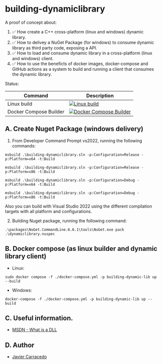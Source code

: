 # building-dynamiclibrary

A proof of concept about:

1. ✅ How create a C++ cross-platform (linux and windows) dynamic library.
2. ✅ How to delivey a NuGet Package (for windows) to consume dynamic library as third party code, exposing a API.
3. ✅ How to load and consume dynamic library in a cross-platform (linux and windows) client.
4. ✅ How to use the beneficts of docker images, docker-compose and GitHub actions as a system to build and running a client that consumes the dynamic library.

Status:

| Command | Description |
| --- | --- |
| Linux build | [![Linux build](https://github.com/jke94/building-dynamiclibrary/actions/workflows/cmake.yml/badge.svg?branch=master)](https://github.com/jke94/building-dynamiclibrary/actions/workflows/cmake.yml) |
| Docker Compose Builder | [![Docker Compose Builder](https://github.com/jke94/building-dynamiclibrary/actions/workflows/dockercomposebuild.yml/badge.svg?branch=master)](https://github.com/jke94/building-dynamiclibrary/actions/workflows/dockercomposebuild.yml) |

## A. Create Nuget Package (windows delivery)

1. From Developer Command Prompt vs2022, running the following commands:
```
msbuild .\building-dynamiclibrary.sln -p:Configuration=Release -p:Platform=x64 -t:Build
```
```
msbuild .\building-dynamiclibrary.sln -p:Configuration=Release -p:Platform=x86 -t:Build
```
```
msbuild .\building-dynamiclibrary.sln -p:Configuration=Debug -p:Platform=x64 -t:Build
```
```
msbuild .\building-dynamiclibrary.sln -p:Configuration=Debug -p:Platform=x86 -t:Build
```
Also you can build with Visual Studio 2022 using the different compilation targets with all platform and configurations.

2. Building Nuget package, running the following command:

```
.\packages\NuGet.CommandLine.6.6.1\tools\NuGet.exe pack .\dynamiclibrary.nuspec
```

## B. Docker compose (as linux builder and dynamic library client)

- Linux:

```
sudo docker compose -f ./docker-compose.yml -p building-dynamic-lib up --build
```

- Windows:

```
docker-compose -f ./docker-compose.yml -p building-dynamic-lib up --build
```

## C. Useful information.

- [MSDN - What is a DLL](https://learn.microsoft.com/en-us/troubleshoot/windows-client/deployment/dynamic-link-library)

## D. Author

- [Javier Carracedo](https://github.com/jke94)
